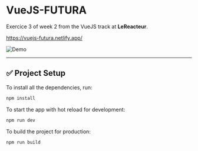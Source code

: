 # VueJS-FUTURA

Exercice 3 of week 2 from the VueJS track at **LeReacteur**.

https://vuejs-futura.netlify.app/

![Demo](./assets/img/proj.gif)

---

## ✅ Project Setup

To install all the dependencies, run:

```bash
npm install
```

To start the app with hot reload for development:

```bash
npm run dev
```

To build the project for production:

```bash
npm run build
```
